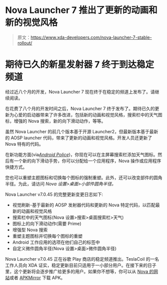 # Nova Launcher 7 推出了更新的动画和新的视觉风格

> 原文：<https://www.xda-developers.com/nova-launcher-7-stable-rollout/>

# 期待已久的新星发射器 7 终于到达稳定频道

经过近八个月的开发，Nova Launcher 7 现在终于在稳定的频道上发布了。请继续阅读。

在花费了八个月的开发时间之后，Nova Launcher 7 终于发布了。期待已久的更新为心爱的启动器带来了许多改进，包括新的动画和视觉风格，搜索栏中的天气图标，增强的 Nova 搜索，新的向下滑动动作，等等。

虽然 Nova Launcher 的前几个版本基于开源 Launcher2，但最新版本基于最新的 AOSP launcher 代码，带来了更新的动画和视觉风格。开发人员还更新了 Nova 特有的代码。

在新功能方面(via[*Android Police*](https://www.androidpolice.com/2021/09/02/nova-launcher-7-beta-is-rolling-out-with-a-visual-refresh-in-tow-apk-download/))，你现在可以在主屏幕搜索栏添加天气图标。然后有一个新的向下滑动手势，你可以分配给一个应用程序，Nova 操作或应用程序快捷方式。

您也可以重塑主题图标和切换每个图标的强制重塑。此外，还可以改变部件的圆角半径。为此，请访问 *Nova 设置>桌面>小部件圆角半径。*

Nova Launcher v7.0.45 的完整更新变更日志如下:

*   视觉刷新-基于最新的 AOSP 发射器代码和更新的 Nova 特定代码，以匹配最新的动画和视觉风格
*   搜索栏中的天气图标(Nova 设置>搜索>桌面搜索栏>天气)
*   图标上的向下滑动动作(需要 Prime)
*   增强型 Nova 搜索
*   重塑主题图标并切换每个图标的重塑
*   Android 工作应用的选项在他们自己的标签中
*   自定义微件圆角半径(Nova 设置>桌面>微件圆角半径)

Nova Launcher v7.0.45 正在谷歌 Play 商店的稳定频道推出。TeslaCoil 的一名工作人员向 XDA 证实，稳定更新目前只适用于一小部分用户。在接下来的日子里，这个更新将会逐步推广给更多的用户。如果你不想等，你可以从 [Nova 的网站](https://novalauncher.com/beta)或者 [APKMirror](https://www.apkmirror.com/apk/teslacoil-software/nova-launcher/) 下载 APK。